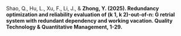 Shao, Q., Hu, L., Xu, F., Li, J., & <strong>Zhong, Y<strong>. (2025). Redundancy optimization and reliability evaluation of (k 1, k 2)-out-of-n: G retrial system with redundant dependency and working vacation. Quality Technology & Quantitative Management, 1-29.

